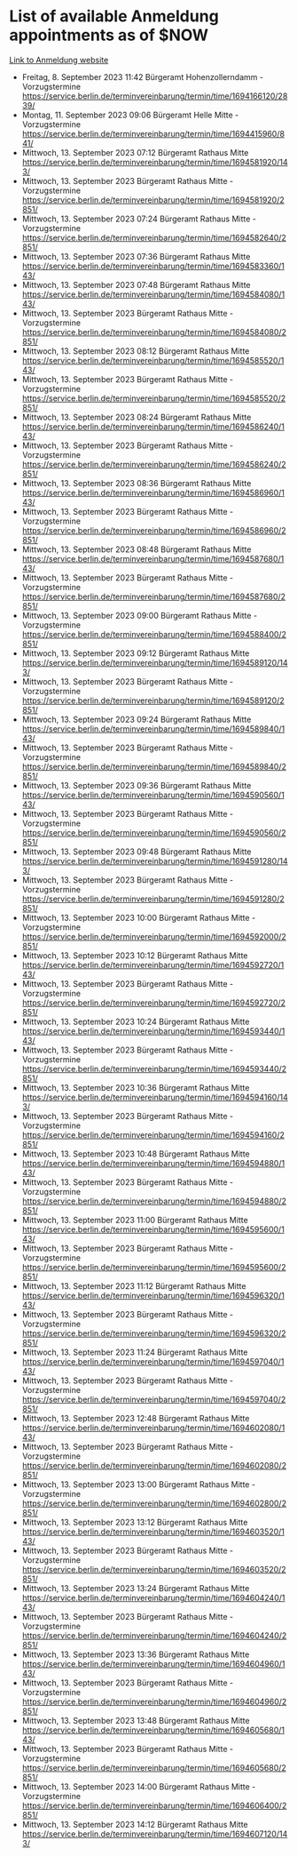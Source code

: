 # List of available Anmeldung appointments as of $NOW
[Link to Anmeldung website](https://service.berlin.de/terminvereinbarung/termin/tag.php?termin=1&anliegen[]=120686&dienstleisterlist=122210,122217,327316,122219,327312,122227,327314,122231,327346,122243,327348,122254,122252,329742,122260,329745,122262,329748,122271,327278,122273,327274,122277,327276,330436,122280,327294,122282,327290,122284,327292,122291,327270,122285,327266,122286,327264,122296,327268,150230,329760,122297,327286,122294,327284,122312,329763,122314,329775,122304,327330,122311,327334,122309,327332,317869,122281,327352,122279,329772,122283,122276,327324,122274,327326,122267,329766,122246,327318,122251,327320,122257,327322,122208,327298,122226,327300&herkunft=http%3A%2F%2Fservice.berlin.de%2Fdienstleistung%2F120686%2F)
- Freitag, 8. September 2023 11:42 Bürgeramt Hohenzollerndamm - Vorzugstermine https://service.berlin.de/terminvereinbarung/termin/time/1694166120/2839/
- Montag, 11. September 2023 09:06 Bürgeramt Helle Mitte - Vorzugstermine https://service.berlin.de/terminvereinbarung/termin/time/1694415960/841/
- Mittwoch, 13. September 2023 07:12 Bürgeramt Rathaus Mitte https://service.berlin.de/terminvereinbarung/termin/time/1694581920/143/
- Mittwoch, 13. September 2023  Bürgeramt Rathaus Mitte - Vorzugstermine https://service.berlin.de/terminvereinbarung/termin/time/1694581920/2851/
- Mittwoch, 13. September 2023 07:24 Bürgeramt Rathaus Mitte - Vorzugstermine https://service.berlin.de/terminvereinbarung/termin/time/1694582640/2851/
- Mittwoch, 13. September 2023 07:36 Bürgeramt Rathaus Mitte https://service.berlin.de/terminvereinbarung/termin/time/1694583360/143/
- Mittwoch, 13. September 2023 07:48 Bürgeramt Rathaus Mitte https://service.berlin.de/terminvereinbarung/termin/time/1694584080/143/
- Mittwoch, 13. September 2023  Bürgeramt Rathaus Mitte - Vorzugstermine https://service.berlin.de/terminvereinbarung/termin/time/1694584080/2851/
- Mittwoch, 13. September 2023 08:12 Bürgeramt Rathaus Mitte https://service.berlin.de/terminvereinbarung/termin/time/1694585520/143/
- Mittwoch, 13. September 2023  Bürgeramt Rathaus Mitte - Vorzugstermine https://service.berlin.de/terminvereinbarung/termin/time/1694585520/2851/
- Mittwoch, 13. September 2023 08:24 Bürgeramt Rathaus Mitte https://service.berlin.de/terminvereinbarung/termin/time/1694586240/143/
- Mittwoch, 13. September 2023  Bürgeramt Rathaus Mitte - Vorzugstermine https://service.berlin.de/terminvereinbarung/termin/time/1694586240/2851/
- Mittwoch, 13. September 2023 08:36 Bürgeramt Rathaus Mitte https://service.berlin.de/terminvereinbarung/termin/time/1694586960/143/
- Mittwoch, 13. September 2023  Bürgeramt Rathaus Mitte - Vorzugstermine https://service.berlin.de/terminvereinbarung/termin/time/1694586960/2851/
- Mittwoch, 13. September 2023 08:48 Bürgeramt Rathaus Mitte https://service.berlin.de/terminvereinbarung/termin/time/1694587680/143/
- Mittwoch, 13. September 2023  Bürgeramt Rathaus Mitte - Vorzugstermine https://service.berlin.de/terminvereinbarung/termin/time/1694587680/2851/
- Mittwoch, 13. September 2023 09:00 Bürgeramt Rathaus Mitte - Vorzugstermine https://service.berlin.de/terminvereinbarung/termin/time/1694588400/2851/
- Mittwoch, 13. September 2023 09:12 Bürgeramt Rathaus Mitte https://service.berlin.de/terminvereinbarung/termin/time/1694589120/143/
- Mittwoch, 13. September 2023  Bürgeramt Rathaus Mitte - Vorzugstermine https://service.berlin.de/terminvereinbarung/termin/time/1694589120/2851/
- Mittwoch, 13. September 2023 09:24 Bürgeramt Rathaus Mitte https://service.berlin.de/terminvereinbarung/termin/time/1694589840/143/
- Mittwoch, 13. September 2023  Bürgeramt Rathaus Mitte - Vorzugstermine https://service.berlin.de/terminvereinbarung/termin/time/1694589840/2851/
- Mittwoch, 13. September 2023 09:36 Bürgeramt Rathaus Mitte https://service.berlin.de/terminvereinbarung/termin/time/1694590560/143/
- Mittwoch, 13. September 2023  Bürgeramt Rathaus Mitte - Vorzugstermine https://service.berlin.de/terminvereinbarung/termin/time/1694590560/2851/
- Mittwoch, 13. September 2023 09:48 Bürgeramt Rathaus Mitte https://service.berlin.de/terminvereinbarung/termin/time/1694591280/143/
- Mittwoch, 13. September 2023  Bürgeramt Rathaus Mitte - Vorzugstermine https://service.berlin.de/terminvereinbarung/termin/time/1694591280/2851/
- Mittwoch, 13. September 2023 10:00 Bürgeramt Rathaus Mitte - Vorzugstermine https://service.berlin.de/terminvereinbarung/termin/time/1694592000/2851/
- Mittwoch, 13. September 2023 10:12 Bürgeramt Rathaus Mitte https://service.berlin.de/terminvereinbarung/termin/time/1694592720/143/
- Mittwoch, 13. September 2023  Bürgeramt Rathaus Mitte - Vorzugstermine https://service.berlin.de/terminvereinbarung/termin/time/1694592720/2851/
- Mittwoch, 13. September 2023 10:24 Bürgeramt Rathaus Mitte https://service.berlin.de/terminvereinbarung/termin/time/1694593440/143/
- Mittwoch, 13. September 2023  Bürgeramt Rathaus Mitte - Vorzugstermine https://service.berlin.de/terminvereinbarung/termin/time/1694593440/2851/
- Mittwoch, 13. September 2023 10:36 Bürgeramt Rathaus Mitte https://service.berlin.de/terminvereinbarung/termin/time/1694594160/143/
- Mittwoch, 13. September 2023  Bürgeramt Rathaus Mitte - Vorzugstermine https://service.berlin.de/terminvereinbarung/termin/time/1694594160/2851/
- Mittwoch, 13. September 2023 10:48 Bürgeramt Rathaus Mitte https://service.berlin.de/terminvereinbarung/termin/time/1694594880/143/
- Mittwoch, 13. September 2023  Bürgeramt Rathaus Mitte - Vorzugstermine https://service.berlin.de/terminvereinbarung/termin/time/1694594880/2851/
- Mittwoch, 13. September 2023 11:00 Bürgeramt Rathaus Mitte https://service.berlin.de/terminvereinbarung/termin/time/1694595600/143/
- Mittwoch, 13. September 2023  Bürgeramt Rathaus Mitte - Vorzugstermine https://service.berlin.de/terminvereinbarung/termin/time/1694595600/2851/
- Mittwoch, 13. September 2023 11:12 Bürgeramt Rathaus Mitte https://service.berlin.de/terminvereinbarung/termin/time/1694596320/143/
- Mittwoch, 13. September 2023  Bürgeramt Rathaus Mitte - Vorzugstermine https://service.berlin.de/terminvereinbarung/termin/time/1694596320/2851/
- Mittwoch, 13. September 2023 11:24 Bürgeramt Rathaus Mitte https://service.berlin.de/terminvereinbarung/termin/time/1694597040/143/
- Mittwoch, 13. September 2023  Bürgeramt Rathaus Mitte - Vorzugstermine https://service.berlin.de/terminvereinbarung/termin/time/1694597040/2851/
- Mittwoch, 13. September 2023 12:48 Bürgeramt Rathaus Mitte https://service.berlin.de/terminvereinbarung/termin/time/1694602080/143/
- Mittwoch, 13. September 2023  Bürgeramt Rathaus Mitte - Vorzugstermine https://service.berlin.de/terminvereinbarung/termin/time/1694602080/2851/
- Mittwoch, 13. September 2023 13:00 Bürgeramt Rathaus Mitte - Vorzugstermine https://service.berlin.de/terminvereinbarung/termin/time/1694602800/2851/
- Mittwoch, 13. September 2023 13:12 Bürgeramt Rathaus Mitte https://service.berlin.de/terminvereinbarung/termin/time/1694603520/143/
- Mittwoch, 13. September 2023  Bürgeramt Rathaus Mitte - Vorzugstermine https://service.berlin.de/terminvereinbarung/termin/time/1694603520/2851/
- Mittwoch, 13. September 2023 13:24 Bürgeramt Rathaus Mitte https://service.berlin.de/terminvereinbarung/termin/time/1694604240/143/
- Mittwoch, 13. September 2023  Bürgeramt Rathaus Mitte - Vorzugstermine https://service.berlin.de/terminvereinbarung/termin/time/1694604240/2851/
- Mittwoch, 13. September 2023 13:36 Bürgeramt Rathaus Mitte https://service.berlin.de/terminvereinbarung/termin/time/1694604960/143/
- Mittwoch, 13. September 2023  Bürgeramt Rathaus Mitte - Vorzugstermine https://service.berlin.de/terminvereinbarung/termin/time/1694604960/2851/
- Mittwoch, 13. September 2023 13:48 Bürgeramt Rathaus Mitte https://service.berlin.de/terminvereinbarung/termin/time/1694605680/143/
- Mittwoch, 13. September 2023  Bürgeramt Rathaus Mitte - Vorzugstermine https://service.berlin.de/terminvereinbarung/termin/time/1694605680/2851/
- Mittwoch, 13. September 2023 14:00 Bürgeramt Rathaus Mitte - Vorzugstermine https://service.berlin.de/terminvereinbarung/termin/time/1694606400/2851/
- Mittwoch, 13. September 2023 14:12 Bürgeramt Rathaus Mitte https://service.berlin.de/terminvereinbarung/termin/time/1694607120/143/
